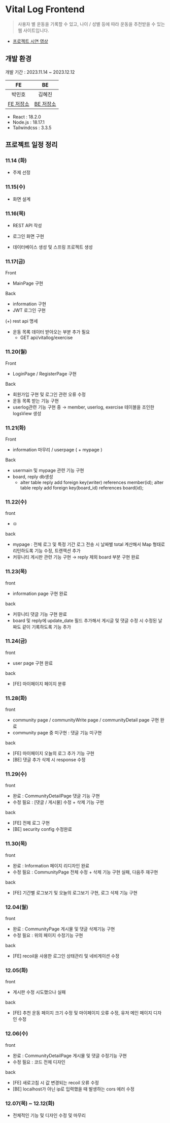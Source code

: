 # Vital Log Frontend
 > 사용자 별 운동을 기록할 수 있고, 나이 / 성별 등에 따라 운동을 추천받을 수 있는 웹 사이트입니다.

- [프로젝트 시연 영상](https://youtu.be/on6aPi652lw?si=2TCU0CRRZPPYE1cL)

 ## 개발 환경
 개발 기간 : 2023.11.14 ~ 2023.12.12

 |FE|BE|
|:---:|:---:|
|박민호|김혜진|
|[FE 저장소](https://github.com/777Mino777/VitallogFrontEnd)|[BE 저장소](https://github.com/ynnij/VitalLog-BackEnd)|

- React : 18.2.0
- Node.js : 18.17.1
- Tailwindcss : 3.3.5

## 프로젝트 일정 정리

### 11.14 (화)

 - 주제 선정

### 11.15(수)

 - 화면 설계

### 11.16(목)

 - REST API 작성

 - 로그인 화면 구현

 - 데이터베이스 생성 및 스프링 프로젝트 생성

### 11.17(금)

Front

- MainPage 구현

Back

- information 구현
- JWT 로그인 구현

(+) rest api 명세

- 운동 목록 데이터 받아오는 부분 추가 필요
    - GET  api/vitallog/exercise

### 11.20(월)

Front

- LoginPage / RegisterPage 구현

Back

- 회원가입 구현 및 로그인 관련 오류 수정
- 운동 목록 받는 기능 구현
- userlog관련 기능 구현 중 → member, userlog, exercise 테이블을 조인한 logsView 생성

### 11.21(화)

Front

- information 마무리 / userpage ( + mypage )

Back

- usermain 및 mypage 관련 기능 구현
- board, reply db생성
    - alter table reply add foreign key(writer) references member(id);
    alter table reply add foreign key(board_id) references board(id);

### 11.22(수)

front

- ㅁ

back

- mypage : 전체 로그 및 특정 기간 로그 전송 시 날짜별 total 계산해서 Map 형태로 리턴하도록 기능 수정, 트랜잭션 추가
- 커뮤니티 게시판 관련 기능 구현 → reply 제외 board 부분 구현 완료

### 11.23(목)

front

- information page 구현 완료

back

- 커뮤니티 댓글 기능 구현 완료
- board 및 reply에 update_date 필드 추가해서 게시글 및 댓글 수정 시 수정된 날짜도 같이 기록하도록 기능 추가

### 11.24(금)

front 

- user page 구현 완료

back

- [FE] 마이페이지 페이지 분류

### 11.28(화)

front 

- community page / communityWrite page / communityDetail page 구현 완료
- community page 중 미구현  : 댓글 기능 미구현

back

- [FE] 마이페이지 오늘의 로그 추가 기능 구현
- [BE] 댓글 추가 삭제 시 response 수정

### 11.29(수)

front 

- 완료 : CommunityDetailPage 댓글 기능 구현
- 수정 필요 : [댓글 / 게시물] 수정 + 삭제 기능 구현

back

- [FE] 전체 로그 구현
- [BE] security config 수정완료

### 11.30(목)

front 

- 완료 :  Information 페이지 리디자인 완료
- 수정 필요 : CommunityPage 전체 수정 + 삭제 기능 구현 실패, 다음주 재구현

back

- [FE]  기간별 로그보기 및 오늘의 로그보기 구현, 로그 삭제 기능 구현

### 12.04(월)

front 

- 완료 : CommunityPage 게시물 및 댓글 삭제기능 구현
- 수정 필요 : 위의 페이지 수정기능 구현

back

- [FE] recoil을 사용한 로그인 상태관리 및 네비게이션 수정

### 12.05(화)

front 

- 게시판 수정 시도했으나 실패

back

- [FE] 추천 운동 페이지 크기 수정 및 마이페이지 오류 수정, 유저 메인 페이지 디자인 수정

### 12.06(수)

front 

- 완료 :  CommunityDetailPage 게시물 및 댓글 수정기능 구현
- 수정 필요 : 코드 전체 디자인

back

- [FE] 새로고침 시 값 변경되는 recoil 오류 수정
- [BE] localhost가 아닌 ip로 입력했을 때 발생하는 cors 에러 수정

### 12.07(목) ~ 12.12(화)
 
 - 전체적인 기능 및 디자인 수정 및 마무리